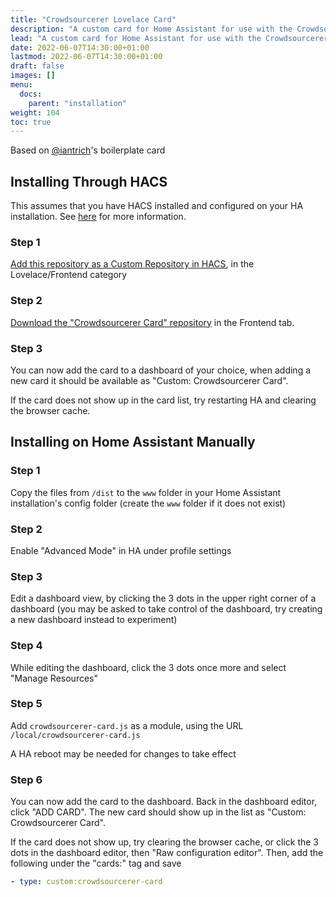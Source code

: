 ```yaml
---
title: "Crowdsourcerer Lovelace Card"
description: "A custom card for Home Assistant for use with the Crowdsourcerer integration."
lead: "A custom card for Home Assistant for use with the Crowdsourcerer integration."
date: 2022-06-07T14:30:00+01:00
lastmod: 2022-06-07T14:30:00+01:00
draft: false
images: []
menu:
  docs:
    parent: "installation"
weight: 104
toc: true
---
```


Based on [@iantrich](https://www.github.com/iantrich)'s boilerplate card

## Installing Through HACS

This assumes that you have HACS installed and configured on your HA installation. See [here](https://hacs.xyz/) for more information.

### Step 1

[Add this repository as a Custom Repository in HACS](https://hacs.xyz/docs/faq/custom_repositories), in the Lovelace/Frontend category

### Step 2

[Download the "Crowdsourcerer Card" repository](https://hacs.xyz/docs/navigation/stores) in the Frontend tab.

### Step 3

You can now add the card to a dashboard of your choice, when adding a new card it should be available as "Custom: Crowdsourcerer Card".

If the card does not show up in the card list, try restarting HA and clearing the browser cache.


## Installing on Home Assistant Manually 

### Step 1

Copy the files from `/dist` to the `www` folder in your Home Assistant installation's config folder
(create the `www` folder if it does not exist)

### Step 2

Enable "Advanced Mode" in HA under profile settings

### Step 3

Edit a dashboard view, by clicking the 3 dots in the upper right corner of a dashboard
(you may be asked to take control of the dashboard, try creating a new dashboard instead to experiment)

### Step 4

While editing the dashboard, click the 3 dots once more and select "Manage Resources"

### Step 5

Add `crowdsourcerer-card.js` as a module, using the URL `/local/crowdsourcerer-card.js`

A HA reboot may be needed for changes to take effect

### Step 6

You can now add the card to the dashboard. Back in the dashboard editor, click "ADD CARD".
The new card should show up in the list as "Custom: Crowdsourcerer Card".

If the card does not show up, try clearing the browser cache, or click the 3 dots in the dashboard editor, then "Raw configuration editor".
Then, add the following under the "cards:" tag and save
```yaml
- type: custom:crowdsourcerer-card
```